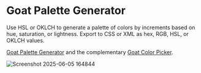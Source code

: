# Goat Palette Generator

Use HSL or OKLCH to generate a palette of colors by increments based on hue, saturation, or lightness. Export to CSS or XML as hex, RGB, HSL, or OKLCH values.

[Goat Palette Generator](https://dcog989.github.io/Goat-Palette-Generator/) and the complementary [Goat Color Picker](https://dcog989.github.io/Goat-Color-Picker/).

![Screenshot 2025-06-05 164844](https://github.com/user-attachments/assets/0a0085a5-bab7-4664-987e-42050f8a4468)
